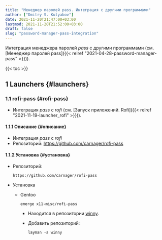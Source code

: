 ```yaml
---
title: "Менеджер паролей pass. Интеграция с другими программами"
author: ["Dmitry S. Kulyabov"]
date: 2021-11-20T21:47:00+03:00
lastmod: 2021-11-20T21:52:00+03:00
draft: false
slug: "password-manager-pass-integration"
---
```


Интеграция менеджера паролей _pass_ с другими программами (см. [Менеджер паролей pass]({{< relref "2021-04-28-password-manager-pass" >}})).

<!--more-->

{{< toc >}}


## <span class="section-num">1</span> Launchers {#launchers}


### <span class="section-num">1.1</span> rofi-pass {#rofi-pass}

-   Интеграция _pass_ с _rofi_ (см. [Запуск приложений. Rofi]({{< relref "2021-11-19-launcher_rofi" >}})).


#### <span class="section-num">1.1.1</span> Описание {#описание}

-   Интеграция _pass_ с _rofi_
-   Репозиторий: <https://github.com/carnager/rofi-pass>


#### <span class="section-num">1.1.2</span> Установка {#установка}

-   Репозиторий:

    ```shell
    https://github.com/carnager/rofi-pass
    ```
-   Установка
    -   Gentoo

        ```shell
        emerge x11-misc/rofi-pass
        ```

        -   Находится в репозитории [winny](https://gpo.zugaina.org/Overlays/winny).
        -   Добавить репозиторий:

            ```shell
            layman -a winny
            ```
